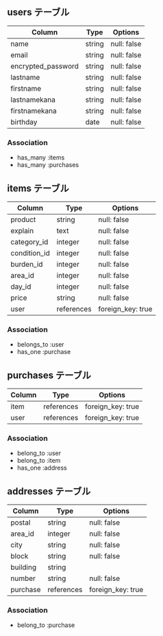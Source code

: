 ## users テーブル

| Column              | Type   | Options     |
| --------            | ------ | ----------- |
| name                | string | null: false |
| email               | string | null: false |
| encrypted_password  | string | null: false |
| lastname            | string | null: false |
| firstname           | string | null: false |
| lastnamekana        | string | null: false |
| firstnamekana       | string | null: false |
| birthday            | date   | null: false |

### Association

- has_many :items
- has_many :purchases


## items テーブル

| Column       | Type       | Options           |
| --------     | ------     | -----------       |
| product      | string     | null: false       |
| explain      | text       | null: false       |
| category_id  | integer    | null: false       |
| condition_id | integer    | null: false       |
| burden_id    | integer    | null: false       |
| area_id      | integer    | null: false       |
| day_id       | integer    | null: false       |
| price        | string     | null: false       |
| user         | references | foreign_key: true |

### Association

- belongs_to :user
- has_one :purchase



## purchases テーブル

| Column   | Type       | Options           |
| -------- | ------     | -----------       |
| item     | references | foreign_key: true |
| user     | references | foreign_key: true |

### Association

- belong_to :user
- belong_to :item
- has_one :address


## addresses テーブル

| Column        | Type       | Options           |
| --------      | ------     | -----------       |
| postal        | string     | null: false       |
| area_id       | integer    | null: false       |
| city          | string     | null: false       |
| block         | string     | null: false       |
| building      | string     |                   |
| number        | string     | null: false       |
| purchase      | references | foreign_key: true |

### Association

- belong_to :purchase



